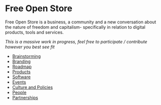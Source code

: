 # Free Open Store

Free Open Store is a business, a community and a new conversation about the nature of freedom and capitalism- specifically in relation to digital products, tools and services.

*This is a massive work in progress, feel free to participate / contribute however you best see fit*

- [Brainstorming](brainstorming.md)
- [Branding](branding.md)
- [Roadmap](roadmap.md)
- [Products](products.md)
- [Software](software.md)
- [Events](events.md)
- [Culture and Policies](culture-and-policies.md)
- [People](people.md)
- [Partnerships](https://digitalfreedom.io/pad/p/Freedom.Store.Partnerships)
